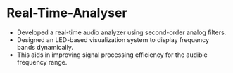 # Real-Time-Analyser
- Developed a real-time audio analyzer using second-order analog filters.
- Designed an LED-based visualization system to display frequency bands dynamically.
- This aids in improving signal processing efficiency for the audible frequency range.








